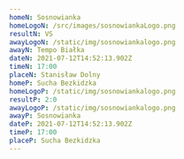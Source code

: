 ```yaml
---
homeN: Sosnowianka
homeLogoN: /src/images/sosnowiankaLogo.png
resultN: VS
awayLogoN: /static/img/sosnowiankalogo.png
awayN: Tempo Białka
dateN: 2021-07-12T14:52:13.902Z
timeN: 17:00
placeN: Stanisław Dolny
homeP: Sucha Bezkidzka
homeLogoP: /static/img/sosnowiankalogo.png
resultP: 2:0
awayLogoP: /static/img/sosnowiankalogo.png
awayP: Sosnowianka
dateP: 2021-07-12T14:52:13.902Z
timeP: 17:00
placeP: Sucha Bezkidzka
---
```

